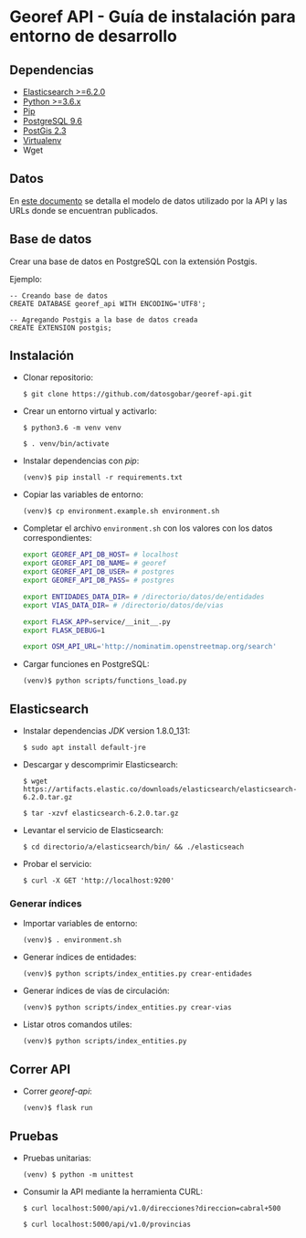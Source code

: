 # Georef API - Guía de instalación para entorno de desarrollo

## Dependencias

- [Elasticsearch >=6.2.0](https://www.elastic.co/guide/en/elasticsearch/reference/current/_installation.html)
- [Python >=3.6.x](https://www.python.org/downloads/)
- [Pip](https://pip.pypa.io/en/stable/installing/)
- [PostgreSQL 9.6](https://www.postgresql.org/download/)
- [PostGis 2.3](http://postgis.net/install/)
- [Virtualenv](https://packaging.python.org/guides/installing-using-pip-and-virtualenv/)
- Wget

## Datos

En [este documento](georef-api-data.md) se detalla el modelo de datos utilizado por la API y las URLs donde se encuentran publicados.

## Base de datos

Crear una base de datos en PostgreSQL con la extensión Postgis.

Ejemplo:

```plsql
-- Creando base de datos
CREATE DATABASE georef_api WITH ENCODING='UTF8';

-- Agregando Postgis a la base de datos creada
CREATE EXTENSION postgis;
```

## Instalación

- Clonar repositorio:

    `$ git clone https://github.com/datosgobar/georef-api.git`
    
- Crear un entorno virtual y activarlo:

    `$ python3.6 -m venv venv`
    
    `$ . venv/bin/activate`
 
- Instalar dependencias con _pip_:
    
    `(venv)$ pip install -r requirements.txt`

- Copiar las variables de entorno:

    `(venv)$ cp environment.example.sh environment.sh`
    
- Completar el archivo `environment.sh` con los valores con los datos correspondientes:

    ```bash
    export GEOREF_API_DB_HOST= # localhost
    export GEOREF_API_DB_NAME= # georef 
    export GEOREF_API_DB_USER= # postgres
    export GEOREF_API_DB_PASS= # postgres   
 
    export ENTIDADES_DATA_DIR= # /directorio/datos/de/entidades
    export VIAS_DATA_DIR= # /directorio/datos/de/vias
 
    export FLASK_APP=service/__init__.py
    export FLASK_DEBUG=1

    export OSM_API_URL='http://nominatim.openstreetmap.org/search'
    ```

- Cargar funciones en PostgreSQL:

    `(venv)$ python scripts/functions_load.py`
 
## Elasticsearch

- Instalar dependencias _JDK_ version 1.8.0_131:

    `$ sudo apt install default-jre`
  
- Descargar y descomprimir Elasticsearch:

    `$ wget https://artifacts.elastic.co/downloads/elasticsearch/elasticsearch-6.2.0.tar.gz`

    `$ tar -xzvf elasticsearch-6.2.0.tar.gz`

- Levantar el servicio de Elasticsearch:

    `$ cd directorio/a/elasticsearch/bin/ && ./elasticseach`
  
- Probar el servicio:

    `$ curl -X GET 'http://localhost:9200'`
    
### Generar índices

- Importar variables de entorno:
    
    `(venv)$ . environment.sh`
    
- Generar índices de entidades:

    `(venv)$ python scripts/index_entities.py crear-entidades`
    
- Generar índices de vías de circulación:

    `(venv)$ python scripts/index_entities.py crear-vias`
    
- Listar otros comandos utiles:

    `(venv)$ python scripts/index_entities.py`

## Correr API 

- Correr _georef-api_:
    
    `(venv)$ flask run`

## Pruebas

- Pruebas unitarias:

    `(venv) $ python -m unittest`
  
- Consumir la API mediante la herramienta CURL:

    `$ curl localhost:5000/api/v1.0/direcciones?direccion=cabral+500`
  
    `$ curl localhost:5000/api/v1.0/provincias`
